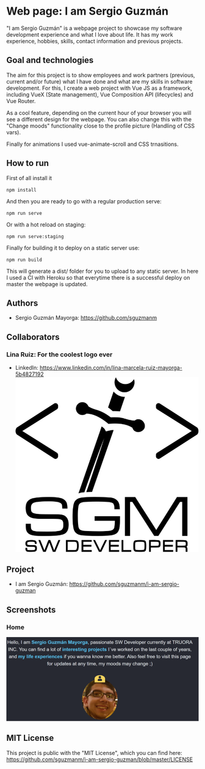# Web page: I am Sergio Guzmán

"I am Sergio Guzmán" is a webpage project to showcase my software development experience and what I love about life. It has my work experience, hobbies, skills, contact information and previous projects.

## Goal and technologies

The aim for this project is to show employees and work partners (previous, current and/or future) what I have done and what are my skills in software development. For this, I create a web project with Vue JS as a framework, including VueX (State management), Vue Composition API (lifecycles) and Vue Router. 

As a cool feature, depending on the current hour of your browser you will see a different design for the webpage. You can also change this with the "Change moods" functionality close to the profile picture (Handling of CSS vars). 

Finally for animations I used vue-animate-scroll and CSS trnasitions.

## How to run

First of all install it
```
npm install
```

And then you are ready to go with a regular production serve: 

```
npm run serve
```

Or with a hot reload on staging:
```
npm run serve:staging
```

Finally for building it to deploy on a static server use:
```
npm run build
```

This will generate a dist/ folder for you to upload to any static server. In here I used a CI with Heroku so that everytime there is a successful deploy on master the webpage is updated.


## Authors

- Sergio Guzmán Mayorga: https://github.com/sguzmanm

## Collaborators

### Lina Ruiz: For the coolest logo ever
- LinkedIn: https://www.linkedin.com/in/lina-marcela-ruiz-mayorga-5b4827192
![WebPage logo white](./preview/logo-white.svg "WebPage logo white")


## Project

- I am Sergio Guzmán: https://github.com/sguzmanm/i-am-sergio-guzman

## Screenshots

### Home


![Home page image](./preview/i-am-sergio-guzman.png "Home page")


## MIT License

This project is public with the "MIT License", which you can find here: https://github.com/sguzmanm/i-am-sergio-guzman/blob/master/LICENSE


